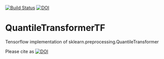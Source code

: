 [![Build Status](https://travis-ci.com/yandexdataschool/QuantileTransformerTF.svg?branch=master)](https://travis-ci.com/yandexdataschool/QuantileTransformerTF) [![DOI](https://zenodo.org/badge/156366202.svg)](https://zenodo.org/badge/latestdoi/156366202)

# QuantileTransformerTF
Tensorflow implementation of sklearn.preprocessing.QuantileTransformer

Please cite as [![DOI](https://zenodo.org/badge/156366202.svg)](https://zenodo.org/badge/latestdoi/156366202)
